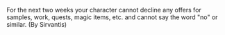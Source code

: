 For the next two weeks your character cannot decline any offers for samples, work, quests, magic items, etc. and cannot say the word "no" or similar. (By Sirvantis)